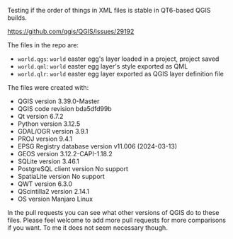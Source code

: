 Testing if the order of things in XML files is stable in QT6-based QGIS builds.

https://github.com/qgis/QGIS/issues/29192

The files in the repo are:
- `world.qgs`: `world` easter egg's layer loaded in a project, project saved
- `world.qml`: `world` easter egg layer's style exported as QML
- `world.qlr`: `world` easter egg layer exported as QGIS layer definition file

The files were created with:

- QGIS version 3.39.0-Master
- QGIS code revision bda5dfd99b
- Qt version 6.7.2
- Python version 3.12.5
- GDAL/OGR version 3.9.1
- PROJ version 9.4.1
- EPSG Registry database version v11.006 (2024-03-13)
- GEOS version 3.12.2-CAPI-1.18.2
- SQLite version 3.46.1
- PostgreSQL client version No support
- SpatiaLite version No support
- QWT version 6.3.0
- QScintilla2 version 2.14.1
- OS version Manjaro Linux

In the pull requests you can see what other versions of QGIS do to these files. Please feel welcome to add more pull requests for more comparisons if you want. To me it does not seem necessary though.
